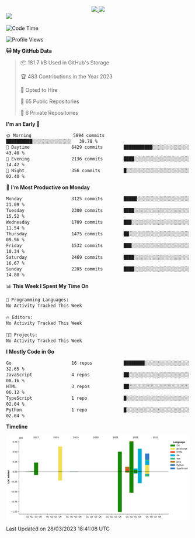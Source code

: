 <div align="center">
  <a href="https://github.com/arielsrv">
    <img height="180em" src="https://github-readme-stats.vercel.app/api?username=arielsrv&show_icons=true&theme=radical&include_all_commits=true&count_private=true"/>
    <img height="180em" src="https://github-readme-stats.vercel.app/api/top-langs/?username=arielsrv&layout=compact&langs_count=10&theme=radical"/>
 </a>
</div>

<div>
  <a href="https://www.linkedin.com/in/arielpineiro/" target="_blank">
    <img src="https://img.shields.io/badge/-LinkedIn-%230077B5?style=for-the-badge&logo=linkedin&logoColor=white" target="_blank">
  </a>
</div>

<!--START_SECTION:waka-->
![Code Time](http://img.shields.io/badge/Code%20Time-0%20secs-blue)

![Profile Views](http://img.shields.io/badge/Profile%20Views-1-blue)

**🐱 My GitHub Data** 

> 📦 181.7 kB Used in GitHub's Storage 
 > 
> 🏆 483 Contributions in the Year 2023
 > 
> 💼 Opted to Hire
 > 
> 📜 65 Public Repositories 
 > 
> 🔑 6 Private Repositories 
 > 
**I'm an Early 🐤** 

```text
🌞 Morning                5894 commits        ██████████░░░░░░░░░░░░░░░   39.78 % 
🌆 Daytime                6429 commits        ███████████░░░░░░░░░░░░░░   43.40 % 
🌃 Evening                2136 commits        ████░░░░░░░░░░░░░░░░░░░░░   14.42 % 
🌙 Night                  356 commits         █░░░░░░░░░░░░░░░░░░░░░░░░   02.40 % 
```
📅 **I'm Most Productive on Monday** 

```text
Monday                   3125 commits        █████░░░░░░░░░░░░░░░░░░░░   21.09 % 
Tuesday                  2300 commits        ████░░░░░░░░░░░░░░░░░░░░░   15.52 % 
Wednesday                1709 commits        ███░░░░░░░░░░░░░░░░░░░░░░   11.54 % 
Thursday                 1475 commits        ██░░░░░░░░░░░░░░░░░░░░░░░   09.96 % 
Friday                   1532 commits        ███░░░░░░░░░░░░░░░░░░░░░░   10.34 % 
Saturday                 2469 commits        ████░░░░░░░░░░░░░░░░░░░░░   16.67 % 
Sunday                   2205 commits        ████░░░░░░░░░░░░░░░░░░░░░   14.88 % 
```


📊 **This Week I Spent My Time On** 

```text
💬 Programming Languages: 
No Activity Tracked This Week

🔥 Editors: 
No Activity Tracked This Week

🐱‍💻 Projects: 
No Activity Tracked This Week
```

**I Mostly Code in Go** 

```text
Go                       16 repos            ████████░░░░░░░░░░░░░░░░░   32.65 % 
JavaScript               4 repos             ██░░░░░░░░░░░░░░░░░░░░░░░   08.16 % 
HTML                     3 repos             ██░░░░░░░░░░░░░░░░░░░░░░░   06.12 % 
TypeScript               1 repo              █░░░░░░░░░░░░░░░░░░░░░░░░   02.04 % 
Python                   1 repo              █░░░░░░░░░░░░░░░░░░░░░░░░   02.04 % 
```



**Timeline**

![Lines of Code chart](https://raw.githubusercontent.com/arielsrv/arielsrv/main/assets/bar_graph.png)


 Last Updated on 28/03/2023 18:41:08 UTC
<!--END_SECTION:waka-->
